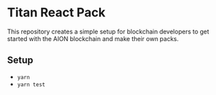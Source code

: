 # Titan React Pack

This repository creates a simple setup for blockchain developers to get started with the AION blockchain and make their own packs.

## Setup

- `yarn`
- `yarn test`
